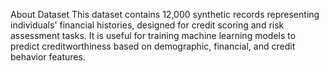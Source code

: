 About Dataset
This dataset contains 12,000 synthetic records representing individuals' financial histories, designed for credit scoring and risk assessment tasks. It is useful for training machine learning models to predict creditworthiness based on demographic, financial, and credit behavior features.
